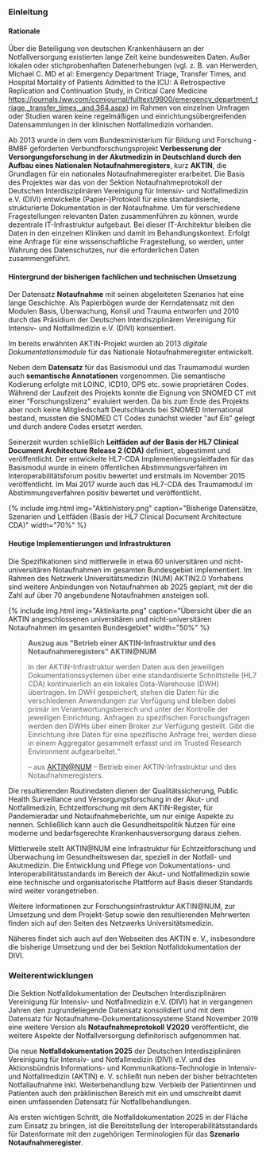 ### Einleitung

#### Rationale

Über die Beteiligung von deutschen Krankenhäusern an der Notfallversorgung existierten lange Zeit keine bundesweiten Daten. Außer lokalen oder stichprobenhaften Datenerhebungen (vgl. z. B. van Herwerden, Michael C. MD et al: Emergency Department Triage, Transfer Times, and Hospital Mortality of Patients Admitted to the ICU: A Retrospective Replication and Continuation Study, in Critical Care Medicine https://journals.lww.com/ccmjournal/fulltext/9900/emergency_department_triage,_transfer_times,_and.364.aspx) im Rahmen von einzelnen Umfragen oder Studien waren keine regelmäßigen und einrichtungsübergreifenden Datensammlungen in der klinischen Notfallmedizin vorhanden.

Ab 2013 wurde in dem vom Bundesministerium für Bildung und Forschung - BMBF geförderten Verbundforschungsprojekt **Verbesserung der Versorgungsforschung in der Akutmedizin in Deutschland durch den Aufbau eines Nationalen Notaufnahmeregisters**, kurz **AKTIN**, die Grundlagen für ein nationales Notaufnahmeregister erarbeitet. Die Basis des Projektes war das von der Sektion Notaufnahmeprotokoll der Deutschen Interdisziplinären Vereinigung für Intensiv- und Notfallmedizin e.V. (DIVI) entwickelte (Papier-)Protokoll für eine standardisierte, strukturierte Dokumentation in der Notaufnahme. Um für verschiedene Fragestellungen relevanten Daten zusammenführen zu können, wurde dezentrale IT-Infrastruktur aufgebaut. Bei dieser IT-Architektur bleiben die Daten in den einzelnen Kliniken und damit im Behandlungskontext. Erfolgt eine Anfrage für eine wissenschaftliche Fragestellung, so werden, unter Wahrung des Datenschutzes, nur die erforderlichen Daten zusammengeführt.

#### Hintergrund der bisherigen fachlichen und technischen Umsetzung

Der Datensatz **Notaufnahme** mit seinen abgeleiteten Szenarios hat eine lange Geschichte. Als Papierbögen wurde der Kerndatensatz mit den Modulen Basis, Überwachung, Konsil und Trauma entworfen und 2010 durch das Präsidium der Deutschen Interdisziplinären Vereinigung für Intensiv- und Notfallmedizin e.V. (DIVI) konsentiert.

Im bereits erwähnten AKTIN-Projekt wurden ab 2013 *digitale Dokumentationsmodule* für das Nationale Notaufnahmeregister entwickelt.

Neben dem **Datensatz** für das Basismodul und das Traumamodul wurden auch **semantische Annotationen** vorgenommen. Die semantische Kodierung erfolgte mit LOINC, ICD10, OPS etc. sowie proprietären Codes. Während der Laufzeit des Projekts konnte die Eignung von SNOMED CT mit einer "Forschungslizenz" evaluiert werden. Da bis zum Ende des Projekts aber noch keine Mitgliedschaft Deutschlands bei SNOMED International bestand, mussten die SNOMED CT Codes zunächst wieder "auf Eis" gelegt und durch andere Codes ersetzt werden.

Seinerzeit wurden schließlich **Leitfäden auf der Basis der HL7 Clinical Document Architecture Release 2 (CDA)** definiert, abgestimmt und veröffentlicht. Der entwickelte HL7-CDA Implementierungsleitfaden für das Basismodul wurde in einem öffentlichen Abstimmungsverfahren im Interoperabilitätsforum positiv bewertet und erstmals im November 2015 veröffentlicht. Im Mai 2017 wurde auch das HL7-CDA des Traumamodul im Abstimmungsverfahren positiv bewertet und veröffentlicht.

{% include img.html img="Aktinhistory.png" caption="Bisherige Datensätze, Szenarien und Leitfäden (Basis der HL7 Clinical Document Architecture CDA)" width="70%" %}

#### Heutige Implementierungen und Infrastrukturen

Die Spezifikationen sind mittlerweile in etwa 60 universitären und nicht-universitären Notaufnahmen im gesamten Bundesgebiet implementiert. Im Rahmen des Netzwerk Universitätsmedizin (NUM) AKTIN2.0 Vorhabens sind weitere Anbindungen von Notaufnahmen ab 2025 geplant, mit der die Zahl auf über 70 angebundene Notaufnahmen ansteigen soll.

{% include img.html img="Aktinkarte.png" caption="Übersicht über die an AKTIN angeschlossenen universitären und nicht-universitären Notaufnahmen im gesamten Bundesgebiet" width="50%" %}

> **Auszug aus "Betrieb einer AKTIN-Infrastruktur und des Notaufnahmeregisters" AKTIN@NUM**
>
> In der AKTIN-Infrastruktur werden Daten aus den jeweiligen Dokumentationssystemen über eine standardisierte Schnittstelle (HL7 CDA) kontinuierlich an ein lokales Data-Warehouse (DWH) übertragen. Im DWH gespeichert, stehen die Daten für die verschiedenen Anwendungen zur Verfügung und bleiben dabei primär im Verantwortungsbereich und unter der Kontrolle der jeweiligen Einrichtung. Anfragen zu spezifischen Forschungsfragen werden den DWHs über einen Broker zur Verfügung gestellt. Gibt die Einrichtung ihre Daten für eine spezifische Anfrage frei, werden diese in einem Aggregator gesammelt erfasst und im Trusted Research Environment aufgearbeitet.“
>
> – aus [AKTIN@NUM](https://www.netzwerk-universitaetsmedizin.de/projekte/aktinnum) – Betrieb einer AKTIN-Infrastruktur und des Notaufnahmeregisters.

Die resultierenden Routinedaten dienen der Qualitätssicherung, Public Health Surveillance und Versorgungsforschung in der Akut- und Notfallmedizin, Echtzeitforschung mit dem AKTIN-Register, für Pandemieradar und Notaufnahmeberichte, um nur einige Aspekte zu nennen. Schließlich kann auch die Gesundheitspolitik Nutzen für eine moderne und bedarfsgerechte Krankenhausversorgung daraus ziehen.

Mittlerweile stellt AKTIN@NUM eine Infrastruktur für Echtzeitforschung und Überwachung im Gesundheitswesen dar, speziell in der Notfall- und Akutmedizin. Die Entwicklung und Pflege von Dokumentations- und Interoperabilitätsstandards im Bereich der Akut- und Notfallmedizin sowie eine technische und organisatorische Plattform auf Basis dieser Standards wird weiter vorangetrieben.

Weitere Informationen zur Forschungsinfrastruktur AKTIN@NUM, zur Umsetzung und dem Projekt-Setup sowie den resultierenden Mehrwerten finden sich auf den Seiten des Netzwerks Universitätsmedizin. 

Näheres findet sich auch auf den Webseiten des AKTIN e. V., insbesondere die bisherige Umsetzung und der bei Sektion Notfalldokumentation der DIVI.

### Weiterentwicklungen

Die Sektion Notfalldokumentation der Deutschen Interdisziplinären Vereinigung für Intensiv- und Notfallmedizin e.V. (DIVI) hat in vergangenen Jahren den zugrundeliegende Datensatz konsolidiert und mit dem Datensatz für Notaufnahme-Dokumentationssysteme Stand November 2019 eine weitere Version als **Notaufnahmeprotokoll V2020** veröffentlicht, die weitere Aspekte der Notfallversorgung definitorisch aufgenommen hat.

Die neue **Notfalldokumentation 2025** der Deutschen Interdisziplinären Vereinigung für Intensiv- und Notfallmedizin (DIVI) e.V. und des Aktionsbündnis Informations- und Kommunikations-Technologie in Intensiv- und Notfallmedizin (AKTIN) e. V. schließt nun neben der bisher betrachteten Notfallaufnahme inkl. Weiterbehandlung bzw. Verbleib der Patientinnen und Patienten auch den präklinischen Bereich mit ein und umschreibt damit einen umfassenden Datensatz für Notfallbehandlungen.

Als ersten wichtigen Schritt, die Notfalldokumentation 2025 in der Fläche zum Einsatz zu bringen, ist die Bereitstellung der Interoperabilitätsstandards für Datenformate mit den zugehörigen Terminologien für das **Szenario Notaufnahmeregister**.

<p> </p>
